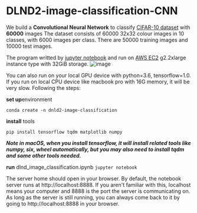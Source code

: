 # DLND2-image-classification-CNN
We build a **Convolutional Neural Network** to classify [CIFAR-10 dataset](https://www.cs.toronto.edu/~kriz/cifar.html) with **60000** images
The dataset consists of 60000 32x32 colour images in 10 classes, with 6000 images per class. There are 50000 training images and 10000 test images. 

The program writted by [jupyter notebook](http://jupyter.org/) and run on [AWS EC2](https://aws.amazon.com/rds/aurora/) g2.2xlarge instance type with 32GiB storage.  ![image](https://github.com/JianguoZhang1994/DLND2-image-classification-CNN/blob/master/intance_type.png)

 You can also run on your local GPU device with python=3.6, tensorflow=1.0. If you run on local CPU device like macbook pro with 16G memory, it will be very slow. Following the steps:

**set up**environment

`conda create -n dnld2-image-classification`

**install** tools

`pip install tensorflow tqdm matplotlib numpy`

***Note in macOS, when you install tensorflow, it will install related tools like numpy, six, wheel automatically, but you may also need to install tqdm and some other tools needed.***

**run** dlnd_image_classification.ipynb 
`jupyter notebook`

The server home should open in your browser. By default, the notebook server runs at http://localhost:8888. If you aren't familiar with this, localhost means your computer and 8888 is the port the server is communicating on. As long as the server is still running, you can always come back to it by going to http://localhost:8888 in your browser.
